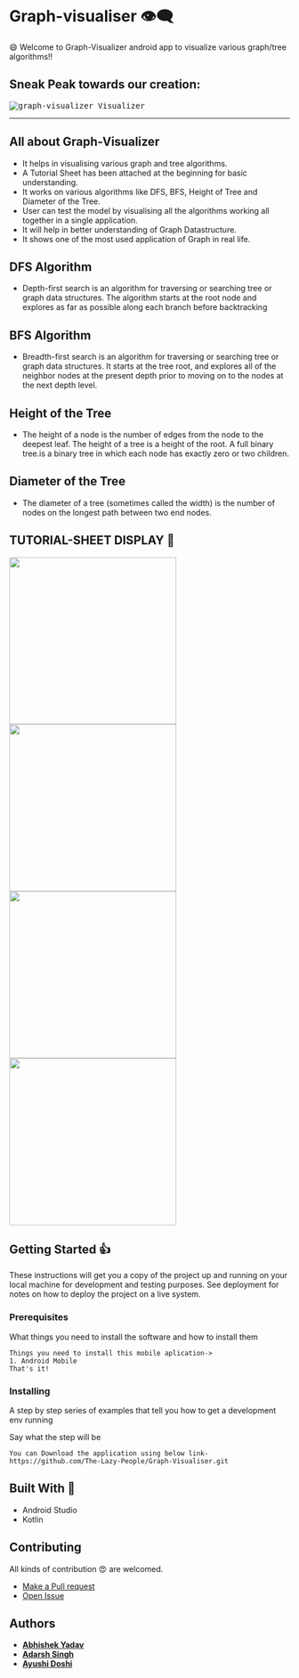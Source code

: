 # Graph-visualiser :eye_speech_bubble:
:smile: Welcome to Graph-Visualizer android app to visualize various graph/tree algorithms!! </br>

## Sneak Peak towards our creation:

<kbd> ![graph-visualizer Visualizer](img/video.gif) </kbd>

----

## All about Graph-Visualizer
- It helps in visualising various graph and tree algorithms.
- A Tutorial Sheet has been attached at the beginning for basic understanding.
- It works on various algorithms like DFS, BFS, Height of Tree and Diameter of the Tree.
- User can test the model by visualising all the algorithms working all together in a single application.
- It will help in better understanding of Graph Datastructure.
- It shows one of the most used application of Graph in real life.


## DFS Algorithm
- Depth-first search is an algorithm for traversing or searching tree or graph data structures. The algorithm starts at the root node and explores as far as possible along each branch before backtracking

## BFS Algorithm
- Breadth-first search is an algorithm for traversing or searching tree or graph data structures. It starts at the tree root, and explores all of the neighbor nodes at the present depth prior to moving on to the nodes at the next depth level.

## Height of the Tree
- The height of a node is the number of edges from the node to the deepest leaf. The height of a tree is a height of the root. A full binary tree.is a binary tree in which each node has exactly zero or two children.

## Diameter of the Tree
- The diameter of a tree (sometimes called the width) is the number of nodes on the longest path between two end nodes.

## TUTORIAL-SHEET DISPLAY  :eyes:	
<kbd><img src="img/1.jpg" width=300></kbd>
<kbd><img src="img/2.jpg" width=300></kbd>
<kbd><img src="img/3.jpg" width=300></kbd>
<kbd><img src="img/4.jpg" width=300></kbd>

## Getting Started :+1:

These instructions will get you a copy of the project up and running on your local machine for development and testing purposes. See deployment for notes on how to deploy the project on a live system.

### Prerequisites

What things you need to install the software and how to install them

```
Things you need to install this mobile aplication->
1. Android Mobile
That's it!
```

### Installing

A step by step series of examples that tell you how to get a development env running

Say what the step will be

```
You can Download the application using below link-
https://github.com/The-Lazy-People/Graph-Visualiser.git
```

## Built With :heartbeat:

* Android Studio
* Kotlin

## Contributing

All kinds of contribution :heart_eyes: are welcomed.
- <a href="https://github.com/The-Lazy-People/Graph-Visualiser/pulls"> Make a Pull request </a>
- <a href="https://github.com/The-Lazy-People/Graph-Visualiser/issues"> Open Issue </a>

## Authors

* <a href="https://www.linkedin.com/in/abhishek-yadav-aps/"> **Abhishek Yadav** </a> 
* <a href="https://www.linkedin.com/in/2001adarshsingh/"> **Adarsh Singh** </a> 
* <a href="https://www.linkedin.com/in/ayushi-doshi-731210191/">  **Ayushi Doshi** </a>

